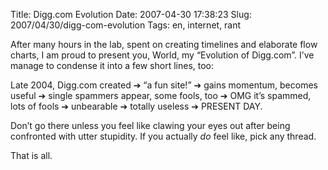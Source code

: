 Title: Digg.com Evolution
Date: 2007-04-30 17:38:23
Slug: 2007/04/30/digg-com-evolution
Tags: en, internet, rant


After many hours in the lab, spent on creating timelines and elaborate flow
charts, I am proud to present you, World, my “Evolution of Digg.com”. I’ve
manage to condense it into a few short lines, too:

Late 2004, Digg.com created ➔ “a fun site!” ➔ gains momentum, becomes useful
➔ single spammers appear, some fools, too ➔ OMG it’s spammed, lots of fools ➔
unbearable ➔ totally useless ➔ PRESENT DAY.

Don’t go there unless you feel like clawing your eyes out after being
confronted with utter stupidity. If you actually _do_ feel like, pick any
thread.

That is all.
